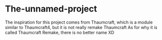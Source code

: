 # The-unnamed-project
The inspiration for this project comes from Thaumcraft, which is a module similar to Thaumcraft4, but it is not really remake Thaumcraft As for why it is called Thaumcraft Remake, there is no better name XD
